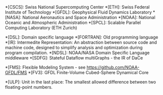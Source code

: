 <!-- institutions / groups / teams -->

*[CSCS]: Swiss National Supercomputing Center
*[ETH]: Swiss Federal Institute of Technology
*[GFDL]: Geophysical Fluid Dynamics Laboratory
*[NASA]: National Aeronautics and Space Administration
*[NOAA]: National Oceanic and Atmospheric Administration
*[SPCL]: Scalable Parallel Computing Laboratory (ETH Zurich)


<!-- technology -->

*[DSL]: Domain specific language
*[FORTRAN]: Old programming language
*[IR]: Intermedite Representation: An abstraction between source code and machine code, designed to simplify analysis and optimization during program compilation.
*[NDSL]: NOAA/NASA Domain Specific Language middleware
*[SDFG]: Stateful Dataflow multiGraphs - the IR of DaCe

<!-- Modeling -->
*[FMS]: Flexible Modeling System - see https://github.com/NOAA-GFDL/FMS
*[FV3]: GFDL Finite­-Volume Cubed-Sphere Dynamical Core

<!-- other -->
*[ULP]: Unit in the last place: The smallest allowed difference between two floating-point numbers.
